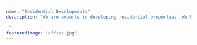 ```yaml
---
name: "Residential Developments"
description: "We are experts in developing residential properties. We have developed various townhouses around the Canterbury region. We cover the whole process for you and provide you with either predesigned drawings or we can work with you to develop the vision of your dream house.

 "
featuredImage: "office.jpg"
---
```


